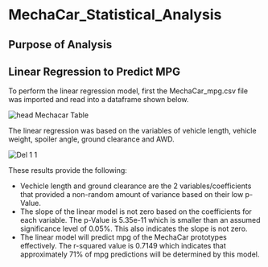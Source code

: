 # MechaCar_Statistical_Analysis

## Purpose of Analysis

## Linear Regression to Predict MPG

To perform the linear regression model, first the MechaCar_mpg.csv file was imported and read into a dataframe shown below.

![head Mechacar Table](https://user-images.githubusercontent.com/100876517/177061440-014779bd-8701-4d0b-8ffb-523e0da762a2.png)


The linear regression was based on the variables of vehicle length, vehicle weight, spoiler angle, ground clearance and AWD.

![Del 1 1](https://user-images.githubusercontent.com/100876517/177061627-0fc44627-1b45-4cd6-b721-b5e8b6e75bac.png)

These results provide the following:

  * Vechicle length and ground clearance are the 2 variables/coefficients that provided a non-random amount of variance based on their low
    p-Value.
  * The slope of the linear model is not zero based on the coefficients for each variable.  The p-Value is 5.35e-11 which is smaller than 
    an assumed significance level of 0.05%.  This also indicates the slope is not zero.
  * The linear model will predict mpg of the MechaCar prototypes effectively.  The r-squared value is 0.7149 which indicates
    that approximately 71% of mpg predictions will be determined by this model.   
